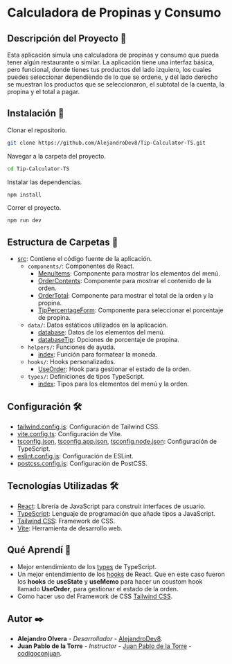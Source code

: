 # Calculadora de Propinas y Consumo

## Descripción del Proyecto 📄

Esta aplicación simula una calculadora de propinas y consumo que pueda tener algún restaurante o similar. La aplicación tiene una interfaz básica, pero funcional, donde tienes tus productos del lado izquiero, los cuales puedes seleccionar dependiendo de lo que se ordene, y del lado derecho se muestran los productos que se seleccionaron, el subtotal de la cuenta, la propina y el total a pagar.

## Instalación 🔧

Clonar el repositorio.

```bash
git clone https://github.com/AlejandroDev8/Tip-Calculator-TS.git
```

Navegar a la carpeta del proyecto.

```bash
cd Tip-Calculator-TS
```

Instalar las dependencias.

```bash
npm install
```

Correr el proyecto.

```bash
npm run dev
```

## Estructura de Carpetas 📁

- [src](/src): Contiene el código fuente de la aplicación.
  - `components/`: Componentes de React.
    - [MenuItems](/src/components/MenuItems.tsx): Componente para mostrar los elementos del menú.
    - [OrderContents](/src/components/OrderContents.tsx): Componente para mostrar el contenido de la orden.
    - [OrderTotal](/src/components/OrderTotal.tsx): Componente para mostrar el total de la orden y la propina.
    - [TipPercentageForm](/src/components/TipPercentageForm.tsx): Componente para seleccionar el porcentaje de propina.
  - `data/`: Datos estáticos utilizados en la aplicación.
    - [database](/src/data/database.ts): Datos de los elementos del menú.
    - [databaseTip](/src/data/databaseTip.ts): Opciones de porcentaje de propina.
  - `helpers/`: Funciones de ayuda.
    - [index](/src/helpers/index.ts): Función para formatear la moneda.
  - `hooks/`: Hooks personalizados.
    - [UseOrder](/src/hooks/UseOrder.ts): Hook para gestionar el estado de la orden.
  - `types/`: Definiciones de tipos TypeScript.
    - [index](/src/types/index.ts): Tipos para los elementos del menú y la orden.

## Configuración 🛠️

- [tailwind.config.js](/tailwind.config.js): Configuración de Tailwind CSS.
- [vite.config.ts](/vite.config.ts): Configuración de Vite.
- [tsconfig.json](/tsconfig.json), [tsconfig.app.json](/tsconfig.app.json), [tsconfig.node.json](/tsconfig.node.json): Configuración de TypeScript.
- [eslint.config.js](/eslint.config.js): Configuración de ESLint.
- [postcss.config.js](/postcss.config.js): Configuración de PostCSS.

## Tecnologías Utilizadas 🛠️

- [React](https://es.reactjs.org/): Librería de JavaScript para construir interfaces de usuario.
- [TypeScript](https://www.typescriptlang.org/): Lenguaje de programación que añade tipos a JavaScript.
- [Tailwind CSS](https://tailwindcss.com/): Framework de CSS.
- [Vite](https://vitejs.dev/): Herramienta de desarrollo web.

## Qué Aprendí 🧠

- Mejor entendimiento de los [types](https://www.typescriptlang.org/docs/handbook/utility-types.html#handbook-content) de TypeScript.
- Un mejor entendimiento de los [hooks](https://es.reactjs.org/docs/hooks-intro.html) de React. Que en este caso fueron los **hooks** de **useState** y **useMemo** para hacer un coustom hook llamado **UseOrder**, para gestionar el estado de la orden.
- Como hacer uso del Framework de CSS [Tailwind CSS](https://tailwindcss.com/).

## Autor ✒️

- **Alejandro Olvera** - _Desarrollador_ - [AlejandroDev8](https://github.com/AlejandroDev8).
- **Juan Pablo de la Torre** - _Instructor_ - [Juan Pablo de la Torre](https://github.com/codigoconjuan) - [codigoconjuan](https://codigoconjuan.com/).
